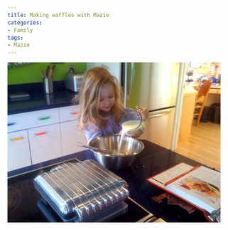 ```yaml
---
title: Making waffles with Mazie
categories:
- Family
tags:
- Mazie
---
```


![](/assets/posts/2009/b71640cb8546150b2594a6ddb1e082de.png)
